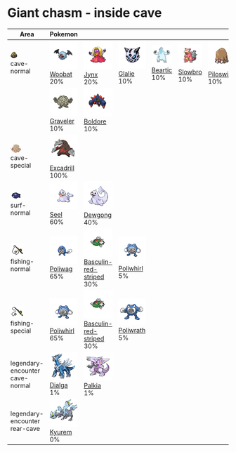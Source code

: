 # Giant chasm - inside cave

| Area                                                                             | Pokemon                                                                                           | &nbsp;                                                                                                                 | &nbsp;                                                                                          | &nbsp;                                                                                       | &nbsp;                                                                                       | &nbsp;                                                                                           |
| -------------------------------------------------------------------------------- | ------------------------------------------------------------------------------------------------- | ---------------------------------------------------------------------------------------------------------------------- | ----------------------------------------------------------------------------------------------- | -------------------------------------------------------------------------------------------- | -------------------------------------------------------------------------------------------- | ------------------------------------------------------------------------------------------------ |
| ![cave-normal](../../img/items/cave-normal.png)<br/>cave-normal<br/>             | ![woobat](../../img/pokemon/527.png) <br/>[Woobat](/blaze-black-wiki/pokemon/527) <br/>20%        | ![jynx](../../img/pokemon/124.png) <br/>[Jynx](/blaze-black-wiki/pokemon/124) <br/>20%                                 | ![glalie](../../img/pokemon/362.png) <br/>[Glalie](/blaze-black-wiki/pokemon/362) <br/>10%      | ![beartic](../../img/pokemon/614.png) <br/>[Beartic](/blaze-black-wiki/pokemon/614) <br/>10% | ![slowbro](../../img/pokemon/080.png) <br/>[Slowbro](/blaze-black-wiki/pokemon/080) <br/>10% | ![piloswine](../../img/pokemon/221.png) <br/>[Piloswine](/blaze-black-wiki/pokemon/221) <br/>10% |
|                                                                                  | ![graveler](../../img/pokemon/075.png) <br/>[Graveler](/blaze-black-wiki/pokemon/075) <br/>10%    | ![boldore](../../img/pokemon/525.png) <br/>[Boldore](/blaze-black-wiki/pokemon/525) <br/>10%                           |
| ![cave-special](../../img/items/cave-special.png)<br/>cave-special<br/>          | ![excadrill](../../img/pokemon/530.png) <br/>[Excadrill](/blaze-black-wiki/pokemon/530) <br/>100% |
| ![surf-normal](../../img/items/surf-normal.png)<br/>surf-normal<br/>             | ![seel](../../img/pokemon/086.png) <br/>[Seel](/blaze-black-wiki/pokemon/086) <br/>60%            | ![dewgong](../../img/pokemon/087.png) <br/>[Dewgong](/blaze-black-wiki/pokemon/087) <br/>40%                           |
| ![fishing-normal](../../img/items/fishing-normal.png)<br/>fishing-normal<br/>    | ![poliwag](../../img/pokemon/060.png) <br/>[Poliwag](/blaze-black-wiki/pokemon/060) <br/>65%      | ![basculin-red-striped](../../img/pokemon/550.png) <br/>[Basculin-red-striped](/blaze-black-wiki/pokemon/550) <br/>30% | ![poliwhirl](../../img/pokemon/061.png) <br/>[Poliwhirl](/blaze-black-wiki/pokemon/061) <br/>5% |
| ![fishing-special](../../img/items/fishing-special.png)<br/>fishing-special<br/> | ![poliwhirl](../../img/pokemon/061.png) <br/>[Poliwhirl](/blaze-black-wiki/pokemon/061) <br/>65%  | ![basculin-red-striped](../../img/pokemon/550.png) <br/>[Basculin-red-striped](/blaze-black-wiki/pokemon/550) <br/>30% | ![poliwrath](../../img/pokemon/062.png) <br/>[Poliwrath](/blaze-black-wiki/pokemon/062) <br/>5% |
| legendary-encounter cave-normal<br/>                                             | ![dialga](../../img/pokemon/483.png) <br/>[Dialga](/blaze-black-wiki/pokemon/483) <br/>1%         | ![palkia](../../img/pokemon/484.png) <br/>[Palkia](/blaze-black-wiki/pokemon/484) <br/>1%                              |
| legendary-encounter rear-cave<br/>                                               | ![kyurem](../../img/pokemon/646.png) <br/>[Kyurem](/blaze-black-wiki/pokemon/646) <br/>0%         |